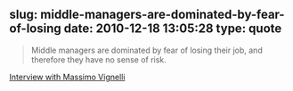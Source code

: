 slug: middle-managers-are-dominated-by-fear-of-losing
date: 2010-12-18 13:05:28
type: quote
---

> Middle managers are dominated by fear of losing their job, and therefore they have no sense of risk.

[Interview with Massimo Vignelli](http://t.co/BiVMJja)

